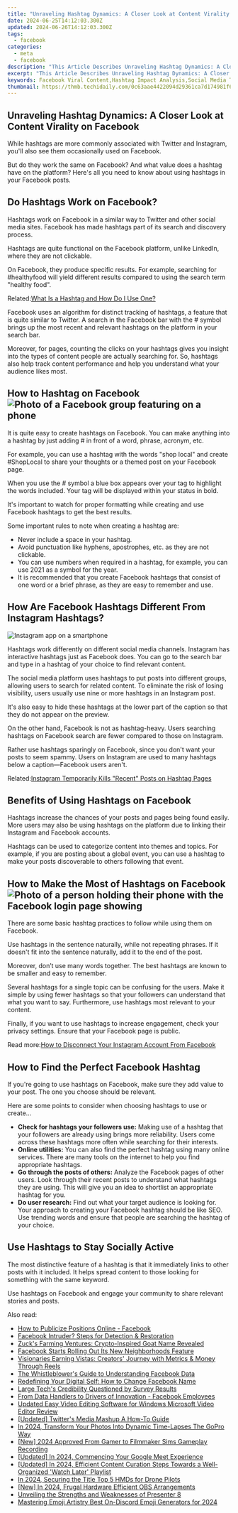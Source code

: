 ```yaml
---
title: "Unraveling Hashtag Dynamics: A Closer Look at Content Virality on Facebook"
date: 2024-06-25T14:12:03.300Z
updated: 2024-06-26T14:12:03.300Z
tags:
  - facebook
categories:
  - meta
  - facebook
description: "This Article Describes Unraveling Hashtag Dynamics: A Closer Look at Content Virality on Facebook"
excerpt: "This Article Describes Unraveling Hashtag Dynamics: A Closer Look at Content Virality on Facebook"
keywords: Facebook Viral Content,Hashtag Impact Analysis,Social Media Trending Topics,Content Goes Viral Strategies,Digital Marketing Metrics,Online Engagement Insights,Social Sharing Patterns
thumbnail: https://thmb.techidaily.com/0c63aae4422094d29361ca7d174981f6a34db77ad2868353babe77ecee3079bf.jpg
---
```


## Unraveling Hashtag Dynamics: A Closer Look at Content Virality on Facebook

 While hashtags are more commonly associated with Twitter and Instagram, you'll also see them occasionally used on Facebook.

 But do they work the same on Facebook? And what value does a hashtag have on the platform? Here's all you need to know about using hashtags in your Facebook posts.

## Do Hashtags Work on Facebook?

 Hashtags work on Facebook in a similar way to Twitter and other social media sites. Facebook has made hashtags part of its search and discovery process.

 Hashtags are quite functional on the Facebook platform, unlike LinkedIn, where they are not clickable.

 On Facebook, they produce specific results. For example, searching for #healthyfood will yield different results compared to using the search term "healthy food".

 Related:[What Is a Hashtag and How Do I Use One?](https://www.makeuseof.com/tag/what-is-a-hashtag/)

 Facebook uses an algorithm for distinct tracking of hashtags, a feature that is quite similar to Twitter. A search in the Facebook bar with the # symbol brings up the most recent and relevant hashtags on the platform in your search bar.

 Moreover, for pages, counting the clicks on your hashtags gives you insight into the types of content people are actually searching for. So, hashtags also help track content performance and help you understand what your audience likes most.

## How to Hashtag on Facebook ![Photo of a Facebook group featuring on a phone](https://static1.makeuseofimages.com/wordpress/wp-content/uploads/2021/07/facebook-group-on-phone.jpg)

 It is quite easy to create hashtags on Facebook. You can make anything into a hashtag by just adding # in front of a word, phrase, acronym, etc.

 For example, you can use a hashtag with the words "shop local" and create #ShopLocal to share your thoughts or a themed post on your Facebook page.

 When you use the # symbol a blue box appears over your tag to highlight the words included. Your tag will be displayed within your status in bold.

 It's important to watch for proper formatting while creating and use Facebook hashtags to get the best results.

Some important rules to note when creating a hashtag are:

* Never include a space in your hashtag.
* Avoid punctuation like hyphens, apostrophes, etc. as they are not clickable.
* You can use numbers when required in a hashtag, for example, you can use 2021 as a symbol for the year.
* It is recommended that you create Facebook hashtags that consist of one word or a brief phrase, as they are easy to remember and use.

## How Are Facebook Hashtags Different From Instagram Hashtags?

![Instagram app on a smartphone](https://static1.makeuseofimages.com/wordpress/wp-content/uploads/2021/07/instagram-app-on-smartphone.jpg)

 Hashtags work differently on different social media channels. Instagram has interactive hashtags just as Facebook does. You can go to the search bar and type in a hashtag of your choice to find relevant content.

 The social media platform uses hashtags to put posts into different groups, allowing users to search for related content. To eliminate the risk of losing visibility, users usually use nine or more hashtags in an Instagram post.

 It's also easy to hide these hashtags at the lower part of the caption so that they do not appear on the preview.

 On the other hand, Facebook is not as hashtag-heavy. Users searching hashtags on Facebook search are fewer compared to those on Instagram.

 Rather use hashtags sparingly on Facebook, since you don't want your posts to seem spammy. Users on Instagram are used to many hashtags below a caption—Facebook users aren't.

 Related:[Instagram Temporarily Kills "Recent" Posts on Hashtag Pages](https://www.makeuseof.com/instagram-temporarily-kills-recent-posts-hashtag-pages/)

## Benefits of Using Hashtags on Facebook

 Hashtags increase the chances of your posts and pages being found easily. More users may also be using hashtags on the platform due to linking their Instagram and Facebook accounts.

 Hashtags can be used to categorize content into themes and topics. For example, if you are posting about a global event, you can use a hashtag to make your posts discoverable to others following that event.

## How to Make the Most of Hashtags on Facebook ![Photo of a person holding their phone with the Facebook login page showing](https://static1.makeuseofimages.com/wordpress/wp-content/uploads/2021/07/using-facebook-on-iphone.jpg)

 There are some basic hashtag practices to follow while using them on Facebook.

 Use hashtags in the sentence naturally, while not repeating phrases. If it doesn't fit into the sentence naturally, add it to the end of the post.

 Moreover, don’t use many words together. The best hashtags are known to be smaller and easy to remember.

 Several hashtags for a single topic can be confusing for the users. Make it simple by using fewer hashtags so that your followers can understand that what you want to say. Furthermore, use hashtags most relevant to your content.

 Finally, if you want to use hashtags to increase engagement, check your privacy settings. Ensure that your Facebook page is public.

 Read more:[How to Disconnect Your Instagram Account From Facebook](https://www.makeuseof.com/tag/disconnect-instagram-account-facebook/)

## How to Find the Perfect Facebook Hashtag

 If you're going to use hashtags on Facebook, make sure they add value to your post. The one you choose should be relevant.

 Here are some points to consider when choosing hashtags to use or create...

* **Check for hashtags your followers use:** Making use of a hashtag that your followers are already using brings more reliability. Users come across these hashtags more often while searching for their interests.
* **Online utilities:** You can also find the perfect hashtag using many online services. There are many tools on the internet to help you find appropriate hashtags.
* **Go through the posts of others:** Analyze the Facebook pages of other users. Look through their recent posts to understand what hashtags they are using. This will give you an idea to shortlist an appropriate hashtag for you.
* **Do user research:** Find out what your target audience is looking for. Your approach to creating your Facebook hashtag should be like SEO. Use trending words and ensure that people are searching the hashtag of your choice.

## Use Hashtags to Stay Socially Active

 The most distinctive feature of a hashtag is that it immediately links to other posts with it included. It helps spread content to those looking for something with the same keyword.

 Use hashtags on Facebook and engage your community to share relevant stories and posts.


<ins class="adsbygoogle"
     style="display:block"
     data-ad-format="autorelaxed"
     data-ad-client="ca-pub-7571918770474297"
     data-ad-slot="1223367746"></ins>



<ins class="adsbygoogle"
     style="display:block"
     data-ad-client="ca-pub-7571918770474297"
     data-ad-slot="8358498916"
     data-ad-format="auto"
     data-full-width-responsive="true"></ins>

<span class="atpl-alsoreadstyle">Also read:</span>
<div><ul>
<li><a href="https://facebook.techidaily.com/how-to-publicize-positions-online-facebook/"><u>How to Publicize Positions Online - Facebook</u></a></li>
<li><a href="https://facebook.techidaily.com/facebook-intruder-steps-for-detection-and-restoration/"><u>Facebook Intruder? Steps for Detection & Restoration</u></a></li>
<li><a href="https://facebook.techidaily.com/1719145296408-zucks-farming-ventures-crypto-inspired-goat-name-revealed/"><u>Zuck's Farming Ventures: Crypto-Inspired Goat Name Revealed</u></a></li>
<li><a href="https://facebook.techidaily.com/facebook-starts-rolling-out-its-new-neighborhoods-feature/"><u>Facebook Starts Rolling Out Its New Neighborhoods Feature</u></a></li>
<li><a href="https://facebook.techidaily.com/visionaries-earning-vistas-creators-journey-with-metrics-and-money-through-reels/"><u>Visionaries Earning Vistas: Creators' Journey with Metrics & Money Through Reels</u></a></li>
<li><a href="https://facebook.techidaily.com/the-whistleblowers-guide-to-understanding-facebook-data/"><u>The Whistleblower's Guide to Understanding Facebook Data</u></a></li>
<li><a href="https://facebook.techidaily.com/redefining-your-digital-self-how-to-change-facebook-name/"><u>Redefining Your Digital Self: How to Change Facebook Name</u></a></li>
<li><a href="https://facebook.techidaily.com/large-techs-credibility-questioned-by-survey-results/"><u>Large Tech's Credibility Questioned by Survey Results</u></a></li>
<li><a href="https://facebook.techidaily.com/from-data-handlers-to-drivers-of-innovation-facebook-employees/"><u>From Data Handlers to Drivers of Innovation - Facebook Employees</u></a></li>
<li><a href="https://ai-vdieo-software.techidaily.com/updated-easy-video-editing-software-for-windows-microsoft-video-editor-review/"><u>Updated Easy Video Editing Software for Windows Microsoft Video Editor Review</u></a></li>
<li><a href="https://twitter-videos.techidaily.com/updated-twitters-media-mashup-a-how-to-guide/"><u>[Updated] Twitter's Media Mashup  A How-To Guide</u></a></li>
<li><a href="https://some-skills.techidaily.com/in-2024-transform-your-photos-into-dynamic-time-lapses-the-gopro-way/"><u>In 2024, Transform Your Photos Into Dynamic Time-Lapses  The GoPro Way</u></a></li>
<li><a href="https://screen-mirroring-recording.techidaily.com/new-2024-approved-from-gamer-to-filmmaker-sims-gameplay-recording/"><u>[New] 2024 Approved  From Gamer to Filmmaker  Sims Gameplay Recording</u></a></li>
<li><a href="https://video-screen-grab.techidaily.com/updated-in-2024-commencing-your-google-meet-experience/"><u>[Updated] In 2024, Commencing Your Google Meet Experience</u></a></li>
<li><a href="https://youtube-lab.techidaily.com/ed-in-2024-efficient-content-curation-steps-towards-a-well-organized-watch-later-playlist/"><u>[Updated] In 2024, Efficient Content Curation  Steps Towards a Well-Organized 'Watch Later' Playlist</u></a></li>
<li><a href="https://extra-approaches.techidaily.com/in-2024-securing-the-title-top-5-hmds-for-drone-pilots/"><u>In 2024, Securing the Title  Top 5 HMDs for Drone Pilots</u></a></li>
<li><a href="https://screen-recording.techidaily.com/new-in-2024-frugal-hardware-efficient-obs-arrangements/"><u>[New] In 2024, Frugal Hardware  Efficient OBS Arrangements</u></a></li>
<li><a href="https://desktop-recording.techidaily.com/unveiling-the-strengths-and-weaknesses-of-presenter-8/"><u>Unveiling the Strengths and Weaknesses of Presenter 8</u></a></li>
<li><a href="https://discord-videos.techidaily.com/mastering-emoji-artistry-best-on-discord-emoji-generators-for-2024/"><u>Mastering Emoji Artistry  Best On-Discord Emoji Generators for 2024</u></a></li>
</ul></div>
